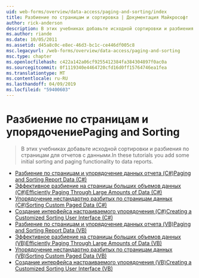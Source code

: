 ```yaml
---
uid: web-forms/overview/data-access/paging-and-sorting/index
title: Разбиение по страницам и сортировка | Документация Майкрософт
author: rick-anderson
description: В этих учебниках добавьте исходной сортировки и разбиения по страницам для отчетов с данными.
ms.author: riande
ms.date: 10/05/2011
ms.assetid: d45a8c0c-e8ec-46d3-bc1c-ce446df005c8
msc.legacyurl: /web-forms/overview/data-access/paging-and-sorting
msc.type: chapter
ms.openlocfilehash: c422a142a06cf9255412384fa384304897f0ac0a
ms.sourcegitcommit: 0f1119340e4464720cfd16d0ff15764746ea1fea
ms.translationtype: MT
ms.contentlocale: ru-RU
ms.lasthandoff: 04/09/2019
ms.locfileid: "59400603"
---
```

# <a name="paging-and-sorting"></a><span data-ttu-id="c0297-103">Разбиение по страницам и упорядочение</span><span class="sxs-lookup"><span data-stu-id="c0297-103">Paging and Sorting</span></span>

> <span data-ttu-id="c0297-104">В этих учебниках добавьте исходной сортировки и разбиения по страницам для отчетов с данными.</span><span class="sxs-lookup"><span data-stu-id="c0297-104">In these tutorials you add some initial sorting and paging functionality to data reports.</span></span>


- [<span data-ttu-id="c0297-105">Разбиение по страницам и упорядочение данных отчета (C#)</span><span class="sxs-lookup"><span data-stu-id="c0297-105">Paging and Sorting Report Data (C#)</span></span>](paging-and-sorting-report-data-cs.md)
- [<span data-ttu-id="c0297-106">Эффективное разбиение на страницы больших объемов данных (C#)</span><span class="sxs-lookup"><span data-stu-id="c0297-106">Efficiently Paging Through Large Amounts of Data (C#)</span></span>](efficiently-paging-through-large-amounts-of-data-cs.md)
- [<span data-ttu-id="c0297-107">Упорядочение нестандартно разбитых по страницам данных (C#)</span><span class="sxs-lookup"><span data-stu-id="c0297-107">Sorting Custom Paged Data (C#)</span></span>](sorting-custom-paged-data-cs.md)
- [<span data-ttu-id="c0297-108">Создание интерфейса настраиваемого упорядочения (C#)</span><span class="sxs-lookup"><span data-stu-id="c0297-108">Creating a Customized Sorting User Interface (C#)</span></span>](creating-a-customized-sorting-user-interface-cs.md)
- [<span data-ttu-id="c0297-109">Разбиение по страницам и упорядочение данных отчета (VB)</span><span class="sxs-lookup"><span data-stu-id="c0297-109">Paging and Sorting Report Data (VB)</span></span>](paging-and-sorting-report-data-vb.md)
- [<span data-ttu-id="c0297-110">Эффективное разбиение на страницы больших объемов данных (VB)</span><span class="sxs-lookup"><span data-stu-id="c0297-110">Efficiently Paging Through Large Amounts of Data (VB)</span></span>](efficiently-paging-through-large-amounts-of-data-vb.md)
- [<span data-ttu-id="c0297-111">Упорядочение нестандартно разбитых по страницам данных (VB)</span><span class="sxs-lookup"><span data-stu-id="c0297-111">Sorting Custom Paged Data (VB)</span></span>](sorting-custom-paged-data-vb.md)
- [<span data-ttu-id="c0297-112">Создание интерфейса настраиваемого упорядочения (VB)</span><span class="sxs-lookup"><span data-stu-id="c0297-112">Creating a Customized Sorting User Interface (VB)</span></span>](creating-a-customized-sorting-user-interface-vb.md)
